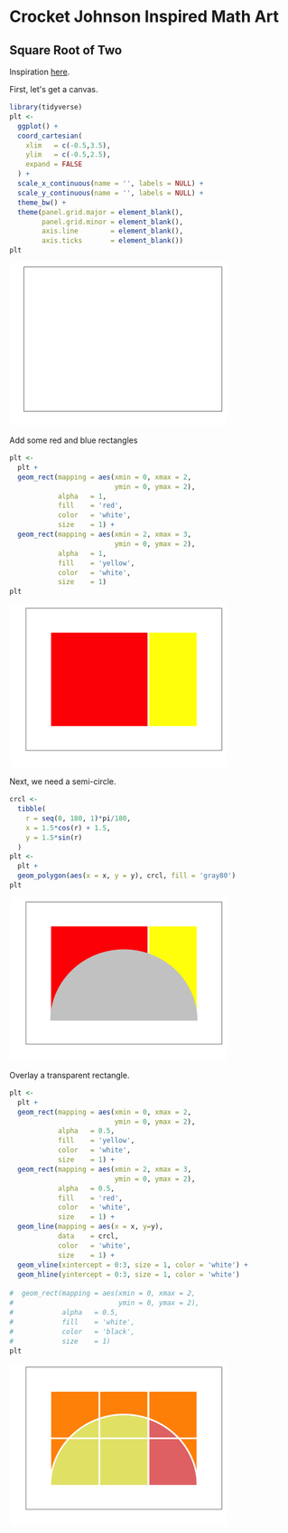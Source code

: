 Crocket Johnson Inspired Math Art
================

Square Root of Two
------------------

Inspiration [here](https://americanhistory.si.edu/collections/search/object/nmah_694637).

First, let's get a canvas.

``` r
library(tidyverse)
plt <- 
  ggplot() +
  coord_cartesian(
    xlim   = c(-0.5,3.5),
    ylim   = c(-0.5,2.5),
    expand = FALSE
  ) +
  scale_x_continuous(name = '', labels = NULL) +
  scale_y_continuous(name = '', labels = NULL) +
  theme_bw() +
  theme(panel.grid.major = element_blank(),
        panel.grid.minor = element_blank(),
        axis.line        = element_blank(),
        axis.ticks       = element_blank()) 
plt
```

![](README_files/figure-markdown_github/canvas-1.png)

Add some red and blue rectangles

``` r
plt <-
  plt +
  geom_rect(mapping = aes(xmin = 0, xmax = 2, 
                          ymin = 0, ymax = 2),
            alpha   = 1,
            fill    = 'red',
            color   = 'white', 
            size    = 1) +
  geom_rect(mapping = aes(xmin = 2, xmax = 3, 
                          ymin = 0, ymax = 2),
            alpha   = 1,
            fill    = 'yellow',
            color   = 'white', 
            size    = 1)
plt
```

![](README_files/figure-markdown_github/redblue-1.png)

Next, we need a semi-circle.

``` r
crcl <-
  tibble(
    r = seq(0, 180, 1)*pi/180,
    x = 1.5*cos(r) + 1.5,
    y = 1.5*sin(r)
  )
plt <-
  plt +
  geom_polygon(aes(x = x, y = y), crcl, fill = 'gray80') 
plt
```

![](README_files/figure-markdown_github/semicircle-1.png)

Overlay a transparent rectangle.

``` r
plt <-
  plt +
  geom_rect(mapping = aes(xmin = 0, xmax = 2, 
                          ymin = 0, ymax = 2),
            alpha   = 0.5,
            fill    = 'yellow',
            color   = 'white', 
            size    = 1) +
  geom_rect(mapping = aes(xmin = 2, xmax = 3, 
                          ymin = 0, ymax = 2),
            alpha   = 0.5,
            fill    = 'red',
            color   = 'white', 
            size    = 1) +
  geom_line(mapping = aes(x = x, y=y),
            data    = crcl,
            color   = 'white',
            size    = 1) +
  geom_vline(xintercept = 0:3, size = 1, color = 'white') +
  geom_hline(yintercept = 0:3, size = 1, color = 'white')

#  geom_rect(mapping = aes(xmin = 0, xmax = 2, 
#                          ymin = 0, ymax = 2),
#            alpha   = 0.5,
#            fill    = 'white',
#            color   = 'black', 
#            size    = 1)
plt
```

![](README_files/figure-markdown_github/rectangle-1.png)
